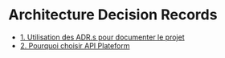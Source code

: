 # Architecture Decision Records

* [1. Utilisation des ADR.s pour documenter le projet](0001-utiliser-les-adrs-pour-documenter-le-projet.md)
* [2. Pourquoi choisir API Plateform](0002-pourquoi-choisir-api-plateform.md)
